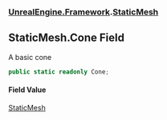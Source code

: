 ### [UnrealEngine.Framework](./UnrealEngine-Framework.md 'UnrealEngine.Framework').[StaticMesh](./UnrealEngine-Framework-StaticMesh.md 'UnrealEngine.Framework.StaticMesh')
## StaticMesh.Cone Field
A basic cone  
```csharp
public static readonly Cone;
```
#### Field Value
[StaticMesh](./UnrealEngine-Framework-StaticMesh.md 'UnrealEngine.Framework.StaticMesh')  
